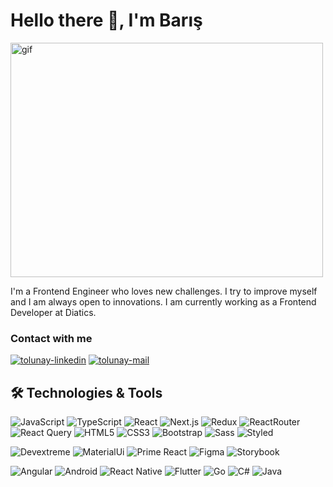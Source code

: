 # Hello there 👋, I'm Barış

<img src="https://media2.giphy.com/media/qgQUggAC3Pfv687qPC/giphy.gif?cid=790b761167999e1d52036df7e4cbff0363ca71071cb16ab2&amp;rid=giphy.gif&amp;ct=g" alt="gif" style="width: 500px; height: 375px;">

<p>
I'm a Frontend Engineer who loves new challenges. I try to improve myself and I am always open to innovations. I am currently working as a Frontend Developer at Diatics.
<p/>

### Contact with me

<a href="https://www.linkedin.com/in/brsarslan/" target="_blank" rel="nofollow"><img alt="tolunay-linkedin" src="https://img.shields.io/badge/LinkedIn-0077B5?style=for-the-badge&logo=linkedin&logoColor=white" /></a>
<a href="mailto:arslan.bariss@outlook.com" target="_blank" rel="nofollow"><img alt="tolunay-mail" src="https://img.shields.io/badge/Outlook-0078d4?style=for-the-badge&logo=microsoft&logoColor=white" /></a>

## 🛠 Technologies & Tools

<div>
<img alt="JavaScript" src="https://img.shields.io/badge/JavaScript-F7DF1E?style=for-the-badge&logo=javascript&logoColor=black"/>
<img alt="TypeScript" src="https://img.shields.io/badge/TypeScript-007ACC?style=for-the-badge&logo=typescript&logoColor=white"/>
<img alt="React" src="https://img.shields.io/badge/React-20232A?style=for-the-badge&logo=react&logoColor=61DAFB"></img>
<img alt="Next.js" src="https://img.shields.io/badge/Next-black?style=for-the-badge&logo=next.js&logoColor=white"></img>
<img alt="Redux" src="https://img.shields.io/badge/Redux-593D88?style=for-the-badge&logo=redux&logoColor=white"></img>
<img alt="ReactRouter" src="https://img.shields.io/badge/React_Router-FF4154?style=for-the-badge&logo=react%20query&logoColor=white"></img>
<img alt="React Query" src="https://img.shields.io/badge/-React%20Query-CA4245?style=for-the-badge&logo=react-router&logoColor=white"></img>
<img alt="HTML5" src="https://img.shields.io/badge/HTML5-E34F26?style=for-the-badge&logo=html5&logoColor=white"></img>
<img alt="CSS3" src="https://img.shields.io/badge/CSS3-1572B6?style=for-the-badge&logo=css3&logoColor=white"></img>
<img alt="Bootstrap" src="https://img.shields.io/badge/bootstrap-%238511FA?style=for-the-badge&logo=bootstrap&logoColor=white"></img>
<img alt="Sass" src="https://img.shields.io/badge/Sass-CC6699?style=for-the-badge&logo=sass&logoColor=white"></img>
<img alt="Styled" src="https://img.shields.io/badge/styled--components-DB7093?style=for-the-badge&logo=styled-components&logoColor=white"></img>
  
<img alt="Devextreme" src="https://img.shields.io/badge/Devextreme-0081CB?style=for-the-badge&logo=devexpress&logoColor=white"></img>
<img alt="MaterialUi" src="https://img.shields.io/badge/Material--UI-0081CB?style=for-the-badge&logo=material-ui&logoColor=white"></img>
<img alt="Prime React" src="https://img.shields.io/badge/PrimeReact-0081CB?style=for-the-badge&logo=primereact&logoColor=white"></img>
<img alt="Figma" src="https://img.shields.io/badge/figma-%23F24E1E?style=for-the-badge&logo=figma&logoColor=white"></img>
<img alt="Storybook" src="https://img.shields.io/badge/-Storybook-FF4785?style=for-the-badge&logo=storybook&logoColor=white"></img>

<img alt="Angular" src="https://img.shields.io/badge/angular-%23DD0031?style=for-the-badge&logo=angular&logoColor=white"></img>
<img alt="Android" src="https://img.shields.io/badge/Android-43853D?style=for-the-badge&logo=android&logoColor=white"></img>
<img alt="React Native" src="https://img.shields.io/badge/React_Native-20232A?style=for-the-badge&logo=react&logoColor=61DAFB"></img>
<img alt="Flutter" src="https://img.shields.io/badge/Flutter-%2302569B?style=for-the-badge&logo=Flutter&logoColor=white"></img>
<img alt="Go" src="https://img.shields.io/badge/go-%2300ADD8?style=for-the-badge&logo=go&logoColor=white"></img>
<img alt="C#" src="https://img.shields.io/badge/c%23-593D88?style=for-the-badge&logo=csharp&logoColor=white"></img>
<img alt="Java" src="https://img.shields.io/badge/java-%23ED8B00?style=for-the-badge&logo=openjdk&logoColor=white"></img>

</div>
